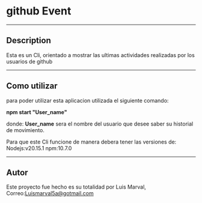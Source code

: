 # github Event
***
## Description
Esta es un Cli, orientado a mostrar las ultimas actividades realizadas por los usuarios de github
***
## Como utilizar
para poder utilizar esta aplicacion utilizada el siguiente comando:

**npm start "User_name"**

donde:  **User_name** sera el nombre del usuario que desee saber su historial de movimiento.

Para que este Cli funcione de manera debera tener las versiones de:
Nodejs:v20.15.1
npm:10.7.0


***
## Autor
Este proyecto fue hecho es su totalidad por Luis Marval, Correo:<Luismarval5a@gotmail.com>